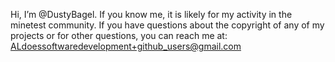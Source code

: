 Hi, I’m @DustyBagel. If you know me, it is likely for my activity in the minetest community. 
If you have questions about the copyright of any of my projects or for other questions,
you can reach me at: ALdoessoftwaredevelopment+github_users@gmail.com 

<!---
DustyBagel/DustyBagel is a ✨ special ✨ repository because its `README.md` (this file) appears on your GitHub profile.
You can click the Preview link to take a look at your changes.
--->
